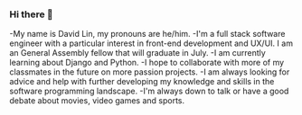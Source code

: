 ### Hi there 👋

-My name is David Lin, my pronouns are he/him.
-I'm a full stack software engineer with a particular interest in front-end development and UX/UI. I am an General Assembly fellow that will graduate in July. 
-I am currently learning about Django and Python.
-I hope to collaborate with more of my classmates in the future on more passion projects. 
-I am always looking for advice and help with further developing my knowledge and skills in the software programming landscape. 
-I'm always down to talk or have a good debate about movies, video games and sports. 

<!--
**Sergoto/Sergoto** is a ✨ _special_ ✨ repository because its `README.md` (this file) appears on your GitHub profile.

Here are some ideas to get you started:

- 🔭 I’m currently working on ...
- 🌱 I’m currently learning ...
- 👯 I’m looking to collaborate on ...
- 🤔 I’m looking for help with ...
- 💬 Ask me about ...
- 📫 How to reach me: ...
- 😄 Pronouns: ...
- ⚡ Fun fact: ...
-->
